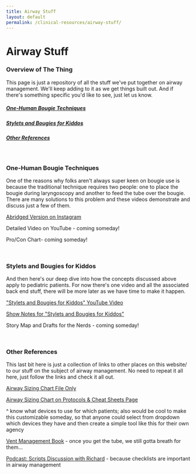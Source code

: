 ```yaml
---
title: Airway Stuff
layout: default
permalink: /clinical-resources/airway-stuff/
---
```


# Airway Stuff

### Overview of The Thing

This page is just a repository of all the stuff we've put together on airway management.  We'll keep adding to it as we get things built out.  And if there's something specific you'd like to see, just let us know.

<h5><a href="#one-human">One-Human Bougie Techniques</a></h5>
<h5><a href="#stylets">Stylets and Bougies for Kiddos</a></h5>
<h5><a href="#references">Other References</a></h5>

<br>

<h3 id="one-human">One-Human Bougie Techniques</h3>

One of the reasons why folks aren't always super keen on bougie use is because the traditional technique requires two people: one to place the bougie during laryngoscopy and another to feed the tube over the bougie.  There are many solutions to this problem and these videos demonstrate and discuss just a few of them.

[Abridged Version on Instagram](https://www.instagram.com/p/CRcbllKL4_g/)

Detailed Video on YouTube - coming someday!

Pro/Con Chart- coming someday!

<br>

<h3 id="stylets">Stylets and Bougies for Kiddos</h3>

And then here's our deep dive into how the concepts discussed above apply to pediatric patients.  For now there's one video and all the associated back end stuff, there will be more later as we have time to make it happen.

[​"Stylets and Bougies for Kiddos" YouTube Video](https://youtu.be/in8RQ8yzBU0)

[Show Notes for "Stylets and Bougies for Kiddos"](https://www.rykerrmedical.com/show-notes-pedi-video)

Story Map and Drafts for the Nerds - coming someday!

<br>

<h3 id="references">Other References</h3>

This last bit here is just a collection of links to other places on this website/ to our stuff on the subject of airway management.  No need to repeat it all here, just follow the links and check it all out.

[Airway Sizing Chart File Only](https://raw.githubusercontent.com/rykerrmedical/website-files/main/images/protocols-and-cheat-sheets/airway-device-sizing-chart.jpeg) 

[Airway Sizing Chart on Protocols & Cheat Sheets Page](https://www.rykerrmedical.com/clinical-resources/protocols-and-cheat-sheets/#airway-sizes)

^ know what devices to use for which patients; also would be cool to make this customizable someday, so that anyone could select from dropdown which devices they have and then create a simple tool like this for their own agency

[Vent Management Book](https://www.rykerrmedical.com/clinical-resources/vent-management/) - once you get the tube, we still gotta breath for them...

[Podcast: Scripts Discussion with Richard](https://www.rykerrmedical.com/podcast/) - because checklists are important in airway management





